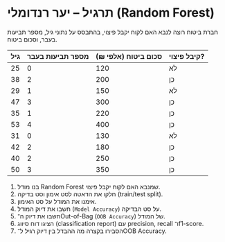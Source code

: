 # תרגיל – יער רנדומלי (Random Forest)

חברת ביטוח רוצה לנבא האם לקוח יקבל פיצוי, בהתבסס על נתוני גיל, מספר תביעות בעבר, וסכום ביטוח.

| גיל | מספר תביעות בעבר | סכום ביטוח (אלפי ₪) | קיבל פיצוי? |
|-----|------------------|---------------------|-------------|
| 25  | 0                | 120                 | לא          |
| 38  | 2                | 200                 | כן          |
| 29  | 1                | 150                 | לא          |
| 47  | 3                | 300                 | כן          |
| 35  | 1                | 220                 | כן          |
| 53  | 4                | 400                 | כן          |
| 31  | 0                | 130                 | לא          |
| 42  | 2                | 180                 | כן          |
| 40  | 2                | 250                 | כן          |
| 50  | 3                | 350                 | כן          |

1. בנו מודל Random Forest שמנבא האם לקוח יקבל פיצוי.
2. חלקו את הדאטה לסט אימון וסט בדיקה (train/test split).
3. אימנו את המודל על סט האימון.
4. חשבו את דיוק המודל (`Model Accuracy`) על סט הבדיקה.
5. חשבו את דיוק ה־Out-of-Bag (`OOB Accuracy`) של המודל.
6. הציגו דוח סיווג (classification report) עם precision, recall ו־f1-score.
7. הסבירו בקצרה מה ההבדל בין דיוק רגיל ל־OOB Accuracy.